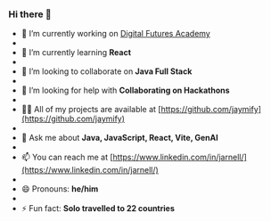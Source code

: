 ### Hi there 👋

- 🔭 I’m currently working on [Digital Futures Academy](https://digitalfutures.com/)
- 
- 🌱 I’m currently learning **React**
- 
- 👯 I’m looking to collaborate on **Java Full Stack**
- 
- 🤔 I’m looking for help with **Collaborating on Hackathons**
-
- 👨‍💻 All of my projects are available at [https://github.com/jaymify](https://github.com/jaymify)
- 
- 💬 Ask me about **Java, JavaScript, React, Vite, GenAI**
- 
- 📫 You can reach me at [https://www.linkedin.com/in/jarnell/](https://www.linkedin.com/in/jarnell/)
- 
- 😄 Pronouns: **he/him**
- 
- ⚡ Fun fact: **Solo travelled to 22 countries**

<!--
**jaymify/jaymify** is a ✨ _special_ ✨ repository because its `README.md` (this file) appears on your GitHub profile.

Here are some ideas to get you started:

- 🔭 I’m currently working on ...
- 🌱 I’m currently learning ...
- 👯 I’m looking to collaborate on ...
- 🤔 I’m looking for help with ...
- 💬 Ask me about ...
- 📫 How to reach me: ...
- 😄 Pronouns: ...
- ⚡ Fun fact: ...
-->
